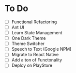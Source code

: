 # To Do

- [ ] Functional Refactoring
- [ ] Ant UI
- [ ] Learn State Management
- [ ] One Dark Theme
- [ ] Theme Switcher
- [ ] Speech to Text (Google NPM)
- [ ] Migrate to React Native
- [ ] Add a ton of Functonality
- [ ] Deploy on PlayStore